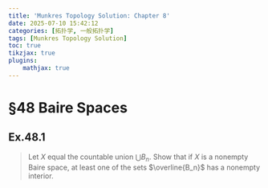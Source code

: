 ```yaml
---
title: 'Munkres Topology Solution: Chapter 8'
date: 2025-07-10 15:42:12
categories: [拓扑学, 一般拓扑学]
tags: [Munkres Topology Solution]
toc: true
tikzjax: true
plugins: 
    mathjax: true
---
```


# §48 Baire Spaces
## Ex.48.1
>Let $X$ equal the countable union $\bigcup B_n$. Show that if $X$ is a nonempty Baire space, at least one of the sets $\overline{B_n}$ has a nonempty interior.

